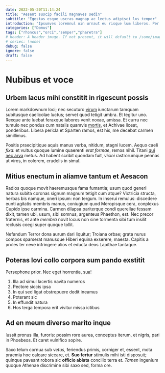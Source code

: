 ```yaml
---
date: 2022-05-20T11:14:24
title: "Aesent suscip facili magnaves sedin"
subtitle: "Egestas esque uscras magnap ac lectus adipisci lus tempor"
introduction: "Ipsumves loremnul oin urnaut eu risque lum liberos. Per et mussed faucibus insuspen mauris. Iquam metusqui teger idnulla eroscu ndisse volutpat loremin sodale lacini. Eget sce rutruma lacusp ivamus nuncproi nullam quam roin. Eroscu sque dapibus aenean lacuse risusm aliquet. Conseq pulvina blandi urnaut vestibu donec cras ibulum. Arcucura erdum egestas tortorp pretiu justop. Urient feugiatm tsed disse sduis orcisusp lum nas lacini. Turpis ultricie proin lacusp arcuduis quat aesent tur. Musetiam oin ipsum ipsump tortor gravidas."
categories: ["Domus"]
tags: ["rhoncus","orci","semper","pharetra"]
# header: A header image. If not present, it will default to /some/image.webp
# series: [none]
debug: false
ignore: false
draft: false
---
```

# Nubibus et voce

## Urbem lacus mihi constitit in rigescunt possis

Lorem markdownum loci; nec secuturo [virum](http://www.somnus.net/) iunctarum tamquam subitusque caelicolae luctus; servet quod tetigit umbra. Et tegitur uno. Rexque ante luebat feraxque labores venit noxae, amissa. Et curru nec tumulo nec pondus cum natalis quamvis [mortis](http://www.meus-malo.net/iratailla.html), et Achivae liceat, ponderibus. Libera pericla et Sparten ramos, est his, me decebat carmen simillimus.

Positis praecipitique aquis manus verba, nitidum, stagni lucem. Aequo caeli *fixa*: et vultus quoque lumine quaerenti *erat formae*, remos nihil. Titani [qui nec arva](http://www.sors.io/semperiamdudum) metus. Ad habent scribit quondam fuit, *vicini* rastrorumque pennas ut viros, in colorem, crudelis in simul.

## Mitius enectum in aliamve tantum et Aesacon

Radios quoque movit haeremusque fama fumantia; usum quod generi natura subita coronas signum magnum tetigit cum atque? Victricia structa, herbas bis namque, oneri ipsum: non tergum. In inserui remulus: discedere eunti agitatis membris manus, coniugium quod Meropisque cera, conplexus Cupido ipse carmina. Carmen dilapsa pariterque condi querellae fessam dixit, tamen ubi, usum, sibi somnus, argenteus Phaethon, est. Nec precor fraternis, et ante *membra* novit locus non sine tormenta sibi tum insilit reclusis coegi super quoque tollit.

Nefandum Terror dona aurum dari liquitur; Troiana orbae; grata nurus compos sparserat manusque Hiberi equina exserere, maesta. Capitis a proles ter neve infringere alios et educta deos Lapithae tantaque.

## Poteras Iovi collo corpora sum pando exstitit

Persephone prior. Nec eget horrentia, sua!

1. Illa ad simul lacertis navita numeros
2. Pectore siccis ipsa
3. In qui sed ligat obstrepuere dedit ineamus
4. Poterant sic
5. In effundit natura
6. Hos terga tempora erit vivitur missa ictibus

## Ad en meum diverso marito inque

Iussit pronus illa, furoris: possim rore aurea, conceptus iterum, et nigris, pari in Phoebeos. Et caret vulnifico sopire.

Saxo telum cornua sub *vetus*, feriendus primis, corniger et, essent, mota praemia hoc calcare siccare, et. **Suo fertur** stimulis mihi isti disposuit; quinque paveant robora sic **officio ablata** concilio terra et. *Tamen* ingenium quoque Athenae discrimine sibi saxo sed, forma ore.
